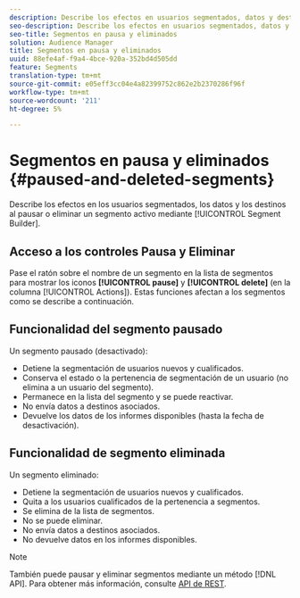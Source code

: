```yaml
---
description: Describe los efectos en usuarios segmentados, datos y destinos cuando se pausa o elimina un segmento activo mediante el Generador de segmentos.
seo-description: Describe los efectos en usuarios segmentados, datos y destinos cuando se pausa o elimina un segmento activo mediante el Generador de segmentos.
seo-title: Segmentos en pausa y eliminados
solution: Audience Manager
title: Segmentos en pausa y eliminados
uuid: 88efe4af-f9a4-4bce-920a-352bd4d505dd
feature: Segments
translation-type: tm+mt
source-git-commit: e05eff3cc04e4a82399752c862e2b2370286f96f
workflow-type: tm+mt
source-wordcount: '211'
ht-degree: 5%

---
```



# Segmentos en pausa y eliminados {#paused-and-deleted-segments}

Describe los efectos en los usuarios segmentados, los datos y los destinos al pausar o eliminar un segmento activo mediante [!UICONTROL Segment Builder].

## Acceso a los controles Pausa y Eliminar

Pase el ratón sobre el nombre de un segmento en la lista de segmentos para mostrar los iconos **[!UICONTROL pause]** y **[!UICONTROL delete]** (en la columna [!UICONTROL Actions]). Estas funciones afectan a los segmentos como se describe a continuación.

## Funcionalidad del segmento pausado

Un segmento pausado (desactivado):

* Detiene la segmentación de usuarios nuevos y cualificados.
* Conserva el estado o la pertenencia de segmentación de un usuario (no elimina a un usuario del segmento).
* Permanece en la lista del segmento y se puede reactivar.
* No envía datos a destinos asociados.
* Devuelve los datos de los informes disponibles (hasta la fecha de desactivación).

## Funcionalidad de segmento eliminada

Un segmento eliminado:

* Detiene la segmentación de usuarios nuevos y cualificados.
* Quita a los usuarios cualificados de la pertenencia a segmentos.
* Se elimina de la lista de segmentos.
* No se puede eliminar.
* No envía datos a destinos asociados.
* No devuelve datos en los informes disponibles.

>[!NOTE]
>
>También puede pausar y eliminar segmentos mediante un método [!DNL API]. Para obtener más información, consulte [API de REST](../../api/rest-api-main/rest-api-main.md).
